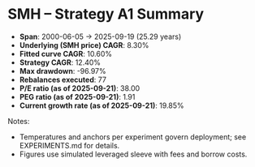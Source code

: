 # SMH – Strategy A1 Summary

- **Span**: 2000-06-05 → 2025-09-19 (25.29 years)
- **Underlying (SMH price) CAGR**: 8.30%
- **Fitted curve CAGR**: 10.60%
- **Strategy CAGR**: 12.40%
- **Max drawdown**: -96.97%
- **Rebalances executed**: 77
- **P/E ratio (as of 2025-09-21)**: 38.00
- **PEG ratio (as of 2025-09-21)**: 1.91
- **Current growth rate (as of 2025-09-21)**: 19.85%

Notes:

- Temperatures and anchors per experiment govern deployment; see EXPERIMENTS.md for details.
- Figures use simulated leveraged sleeve with fees and borrow costs.
